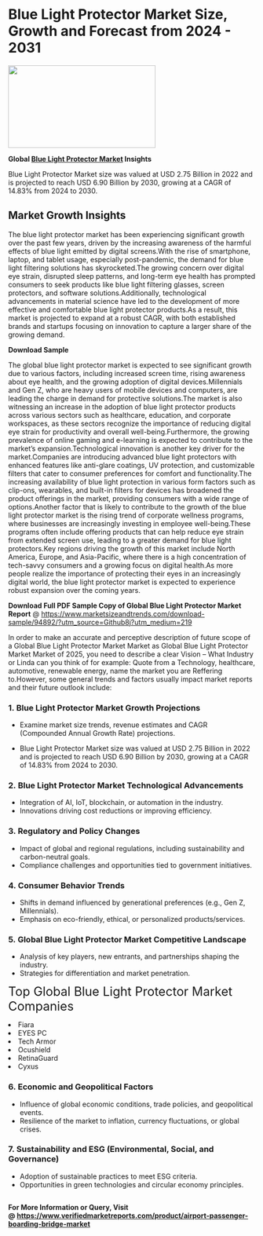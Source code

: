 <H1>Blue Light Protector Market Size, Growth and Forecast from 2024 - 2031</H1><img class="aligncenter size-medium wp-image-584254" src="https://thirdeyenews.in/wp-content/uploads/2024/09/Global-Market-Research-300x168.jpeg" alt="" width="300" height="168" /><p><strong>Global&nbsp;<a href="https://www.marketsizeandtrends.com/download-sample/94892/?utm_source=Github8j?utm_medium=219">Blue Light Protector Market</a> Insights</strong></p><p>Blue Light Protector Market size was valued at USD 2.75 Billion in 2022 and is projected to reach USD 6.90 Billion by 2030, growing at a CAGR of 14.83% from 2024 to 2030.</p><p><h2>Market Growth Insights</h2> <p>The blue light protector market has been experiencing significant growth over the past few years, driven by the increasing awareness of the harmful effects of blue light emitted by digital screens.With the rise of smartphone, laptop, and tablet usage, especially post-pandemic, the demand for blue light filtering solutions has skyrocketed.The growing concern over digital eye strain, disrupted sleep patterns, and long-term eye health has prompted consumers to seek products like blue light filtering glasses, screen protectors, and software solutions.Additionally, technological advancements in material science have led to the development of more effective and comfortable blue light protector products.As a result, this market is projected to expand at a robust CAGR, with both established brands and startups focusing on innovation to capture a larger share of the growing demand.</p> <p><strong>Download Sample</strong></p> <p>The global blue light protector market is expected to see significant growth due to various factors, including increased screen time, rising awareness about eye health, and the growing adoption of digital devices.Millennials and Gen Z, who are heavy users of mobile devices and computers, are leading the charge in demand for protective solutions.The market is also witnessing an increase in the adoption of blue light protector products across various sectors such as healthcare, education, and corporate workspaces, as these sectors recognize the importance of reducing digital eye strain for productivity and overall well-being.Furthermore, the growing prevalence of online gaming and e-learning is expected to contribute to the market’s expansion.Technological innovation is another key driver for the market.Companies are introducing advanced blue light protectors with enhanced features like anti-glare coatings, UV protection, and customizable filters that cater to consumer preferences for comfort and functionality.The increasing availability of blue light protection in various form factors such as clip-ons, wearables, and built-in filters for devices has broadened the product offerings in the market, providing consumers with a wide range of options.Another factor that is likely to contribute to the growth of the blue light protector market is the rising trend of corporate wellness programs, where businesses are increasingly investing in employee well-being.These programs often include offering products that can help reduce eye strain from extended screen use, leading to a greater demand for blue light protectors.Key regions driving the growth of this market include North America, Europe, and Asia-Pacific, where there is a high concentration of tech-savvy consumers and a growing focus on digital health.As more people realize the importance of protecting their eyes in an increasingly digital world, the blue light protector market is expected to experience robust expansion over the coming years.<p><span class=""><strong>Download Full PDF Sample Copy of Global Blue Light Protector Market Report</strong> @ <a href="https://www.marketsizeandtrends.com/download-sample/94892/?utm_source=Github8j?utm_medium=219" target="_blank">https://www.marketsizeandtrends.com/download-sample/94892/?utm_source=Github8j?utm_medium=219</a></span></p><p>In order to make an accurate and perceptive description of future scope of a Global&nbsp;Blue Light Protector Market Market as Global&nbsp;Blue Light Protector Market Market of 2025, you need to describe a clear Vision &ndash; What Industry or Linda can you think of for example: Quote from a Technology, healthcare, automotive, renewable energy, name the market you are Reffering to.However, some general trends and factors usually impact market reports and their future outlook include:</p><h3>1.&nbsp;<strong>Blue Light Protector Market Growth Projections</strong></h3><ul><li>Examine market size trends, revenue estimates and CAGR (Compounded Annual Growth Rate) projections.</li><li><p>Blue Light Protector Market size was valued at USD 2.75 Billion in 2022 and is projected to reach USD 6.90 Billion by 2030, growing at a CAGR of 14.83% from 2024 to 2030.</p></li></ul><h3>2.&nbsp;<strong>Blue Light Protector Market Technological Advancements</strong></h3><ul><li>Integration of AI, IoT, blockchain, or automation in the industry.</li><li>Innovations driving cost reductions or improving efficiency.</li></ul><h3>3.&nbsp;<strong>Regulatory and Policy Changes</strong></h3><ul><li>Impact of global and regional regulations, including sustainability and carbon-neutral goals.</li><li>Compliance challenges and opportunities tied to government initiatives.</li></ul><h3>4.&nbsp;<strong>Consumer Behavior Trends</strong></h3><ul><li>Shifts in demand influenced by generational preferences (e.g., Gen Z, Millennials).</li><li>Emphasis on eco-friendly, ethical, or personalized products/services.</li></ul><h3>5.&nbsp;<strong>Global Blue Light Protector Market Competitive Landscape</strong></h3><ul><li>Analysis of key players, new entrants, and partnerships shaping the industry.</li><li>Strategies for differentiation and market penetration.</li></ul><p data-pm-slice="1 1 []"><span style="color: inherit; font-family: inherit; font-size: 25px;">Top Global Blue Light Protector Market Companies</span></p><div class="" data-test-id=""><p><li>Fiara</li><li> EYES PC</li><li> Tech Armor</li><li> Ocushield</li><li> RetinaGuard</li><li> Cyxus</li></p></div><h3>6.&nbsp;<strong>Economic and Geopolitical Factors</strong></h3><ul><li>Influence of global economic conditions, trade policies, and geopolitical events.</li><li>Resilience of the market to inflation, currency fluctuations, or global crises.</li></ul><h3>7.&nbsp;<strong>Sustainability and ESG (Environmental, Social, and Governance)</strong></h3><ul><li>Adoption of sustainable practices to meet ESG criteria.</li><li>Opportunities in green technologies and circular economy principles.</li></ul><h2><strong style="font-size: 14px;">For More Information or Query, Visit @&nbsp;</strong><a style="background-color: #ffffff; font-size: 14px;" href="https://www.marketsizeandtrends.com/report/blue-light-protector-market/" target="_blank">https://www.verifiedmarketreports.com/product/airport-passenger-boarding-bridge-market</a></h2>